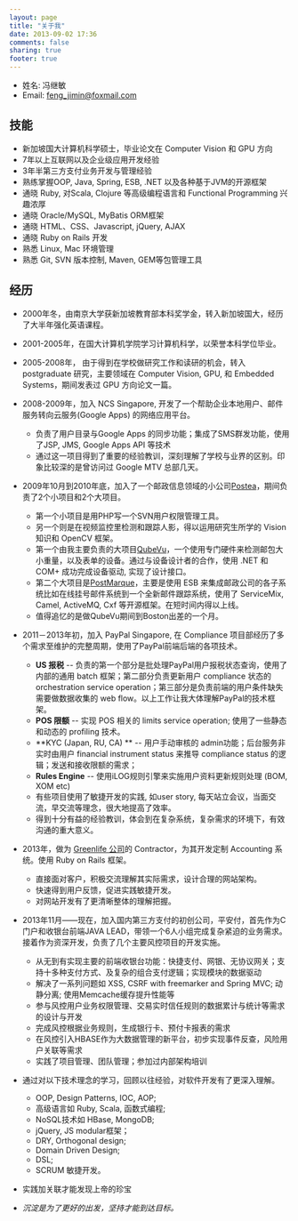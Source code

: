 ```yaml
---
layout: page
title: "关于我"
date: 2013-09-02 17:36
comments: false
sharing: true
footer: true
---
```

* 姓名: 冯继敏
* Email: feng_jimin@foxmail.com

## 技能

* 新加坡国大计算机科学硕士，毕业论文在 Computer Vision 和 GPU 方向
* 7年以上互联网以及企业级应用开发经验
* 3年半第三方支付业务开发与管理经验
* 熟练掌握OOP, Java, Spring, ESB, .NET 以及各种基于JVM的开源框架
* 通晓 Ruby, 对Scala, Clojure 等高级编程语言和 Functional Programming 兴趣浓厚
* 通晓 Oracle/MySQL, MyBatis ORM框架
* 通晓 HTML、CSS、Javascript, jQuery, AJAX
* 通晓 Ruby on Rails 开发
* 熟悉 Linux, Mac 环境管理
* 熟悉 Git, SVN 版本控制, Maven, GEM等包管理工具

## 经历

* 2000年冬，由南京大学获新加坡教育部本科奖学金，转入新加坡国大，经历了大半年强化英语课程。
* 2001-2005年，在国大计算机学院学习计算机科学，以荣誉本科学位毕业。
* 2005-2008年， 由于得到在学校做研究工作和读研的机会，转入 postgraduate 研究，主要领域在 Computer Vision, GPU, 和 Embedded Systems，期间发表过 GPU 方向论文一篇。
* 2008-2009年，加入 NCS Singapore, 开发了一个帮助企业本地用户、邮件服务转向云服务(Google Apps) 的网络应用平台。
  * 负责了用户目录与Google Apps 的同步功能；集成了SMS群发功能，使用了JSP, JMS, Google Apps API 等技术
  * 通过这一项目得到了重要的经验教训，深刻理解了学校与业界的区别。印象比较深的是曾访问过 Google MTV 总部几天。
* 2009年10月到2010年底，加入了一个邮政信息领域的小公司[Postea](http://www.postea.com/index.shtml)，期间负责了2个小项目和2个大项目。
  * 第一个小项目是用PHP写一个SVN用户权限管理工具。
  * 另一个则是在视频监控里检测和跟踪人影，得以运用研究生所学的 Vision 知识和 OpenCV 框架。
  * 第一个由我主要负责的大项目[QubeVu](http://www.postea.com/qubevu/)，一个使用专门硬件来检测邮包大小重量，以及表单的设备。通过与设备设计者的合作，使用 .NET 和 COM+ 成功完成设备驱动, 实现了设计接口。
  * 第二个大项目是[PostMarque](http://www.postea.com/solutions/postmarque.shtml)，主要是使用 ESB 来集成邮政公司的各子系统比如在线挂号邮件系统到一个全新邮件跟踪系统，使用了 ServiceMix, Camel, ActiveMQ, Cxf 等开源框架。在短时间内得以上线。
  * 值得追忆的是做QubeVu期间到Boston出差的一个月。
* 2011－2013年初，加入 PayPal Singapore, 在 Compliance 项目部经历了多个需求至维护的完整周期，使用了PayPal前端后端的各项技术。
  * **US 报税** -- 负责的第一个部分是批处理PayPal用户报税状态查询，使用了内部的通用 batch 框架；第二部分负责更新用户 compliance 状态的 orchestration service operation；第三部分是负责前端的用户条件缺失需要做数据收集的 web flow。以上工作让我大体理解PayPal的技术框架。
  * **POS 限额** -- 实现 POS 相关的 limits service operation; 使用了一些静态和动态的 profiling 技术。
  * **KYC (Japan, RU, CA) ** -- 用户手动审核的 admin功能；后台服务非实时由用户 financial instrument status 来推导 compliance status 的逻辑；发送和接收限额的需求；
  * **Rules Engine** -- 使用iLOG规则引擎来实施用户资料更新规则处理 (BOM, XOM etc)
  * 有些项目使用了敏捷开发的实践, 如user story, 每天站立会议，当面交流，早交流等理念，很大地提高了效率。
  * 得到十分有益的经验教训，体会到在复杂系统，复杂需求的环境下，有效沟通的重大意义。
* 2013年，做为 [Greenlife 公司](http://www.greenlifeonefamily.com)的 Contractor，为其开发定制 Accounting 系统。使用 Ruby on Rails 框架。
  * 直接面对客户，积极交流理解其实际需求，设计合理的网站架构。
  * 快速得到用户反馈，促进实践敏捷开发。
  * 对网站开发有了更清晰整体的理解把握。
* 2013年11月——现在，加入国内第三方支付的初创公司，平安付，首先作为C门户和收银台前端JAVA LEAD，带领一个6人小组完成复杂紧迫的业务需求。接着作为资深开发，负责了几个主要风控项目的开发实施。
  * 从无到有实现主要的前端收银台功能：快捷支付、网银、无协议网关；支持十多种支付方式、及复杂的组合支付逻辑；实现模块的数据驱动
  * 解决了一系列问题如 XSS, CSRF with freemarker and Spring MVC; 动静分离; 使用Memcache缓存提升性能等 
  * 参与风控用户业务权限管理、交易实时信任规则的数据累计与统计等需求的设计与开发
  * 完成风控根据业务规则，生成银行卡、预付卡报表的需求
  * 在风控引入HBASE作为大数据管理的新平台，初步实现事件反查，风险用户关联等需求
  * 实践了项目管理、团队管理；参加过内部架构培训

* 通过对以下技术理念的学习，回顾以往经验，对软件开发有了更深入理解。
  * OOP, Design Patterns, IOC, AOP;
  * 高级语言如 Ruby, Scala, 函数式编程;
  * NoSQL技术如 HBase, MongoDB;
  * jQuery, JS modular框架；
  * DRY, Orthogonal design;
  * Domain Driven Design;
  * DSL;
  * SCRUM 敏捷开发。
* 实践加关联才能发现上帝的珍宝
* _沉淀是为了更好的出发，坚持才能到达目标。_
 

